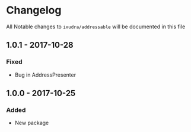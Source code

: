 # Changelog

All Notable changes to `ixudra/addressable` will be documented in this file

## 1.0.1 - 2017-10-28
### Fixed
- Bug in AddressPresenter


## 1.0.0 - 2017-10-25
### Added
- New package


